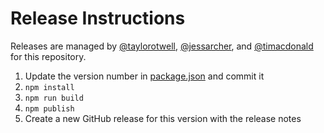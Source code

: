 # Release Instructions

Releases are managed by [@taylorotwell](https://github.com/taylorotwell), [@jessarcher](https://github.com/jessarcher), and [@timacdonald](https://github.com/timacdonald) for this repository.

1. Update the version number in [package.json](./package.json) and commit it
2. `npm install`
3. `npm run build`
4. `npm publish`
5. Create a new GitHub release for this version with the release notes
